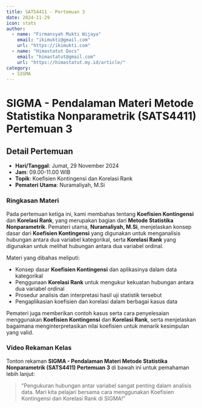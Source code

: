 ```yaml
--- 
title: SATS4411 - Pertemuan 3
date: 2024-11-29
icon: stats
author:
  - name: "Firmansyah Mukti Wijaya"
    email: "ikimukti@gmail.com"
    url: "https://ikimukti.com"
  - name: "Himastatut Docs"
    email: "himastatut@gmail.com"
    url: "https://himastatut.my.id/article/"
category:
  - SIGMA
--- 
```


# SIGMA - Pendalaman Materi Metode Statistika Nonparametrik (SATS4411) Pertemuan 3

## Detail Pertemuan

- **Hari/Tanggal**: Jumat, 29 November 2024
- **Jam**: 09.00-11.00 WIB
- **Topik**: Koefisien Kontingensi dan Korelasi Rank
- **Pemateri Utama**: Nuramaliyah, M.Si

### Ringkasan Materi
Pada pertemuan ketiga ini, kami membahas tentang **Koefisien Kontingensi** dan **Korelasi Rank**, yang merupakan bagian dari **Metode Statistika Nonparametrik**. Pemateri utama, **Nuramaliyah, M.Si**, menjelaskan konsep dasar dari **Koefisien Kontingensi** yang digunakan untuk menganalisis hubungan antara dua variabel kategorikal, serta **Korelasi Rank** yang digunakan untuk melihat hubungan antara dua variabel ordinal.

Materi yang dibahas meliputi:
- Konsep dasar **Koefisien Kontingensi** dan aplikasinya dalam data kategorikal
- Penggunaan **Korelasi Rank** untuk mengukur kekuatan hubungan antara dua variabel ordinal
- Prosedur analisis dan interpretasi hasil uji statistik tersebut
- Pengaplikasian koefisien dan korelasi dalam berbagai kasus data

Pemateri juga memberikan contoh kasus serta cara penyelesaian menggunakan **Koefisien Kontingensi** dan **Korelasi Rank**, serta menjelaskan bagaimana menginterpretasikan nilai koefisien untuk menarik kesimpulan yang valid.

### Video Rekaman Kelas
Tonton rekaman **SIGMA - Pendalaman Materi Metode Statistika Nonparametrik (SATS4411) Pertemuan 3** di bawah ini untuk pemahaman lebih lanjut:

<VidStack
  src="https://www.youtube.com/watch?v=KW7UO7e7x0U"
  title="SIGMA - Pendalaman Materi Metode Statistika Nonparametrik (SATS4411) Pertemuan 3"
/>

> "Pengukuran hubungan antar variabel sangat penting dalam analisis data. Mari kita pelajari bersama cara menggunakan Koefisien Kontingensi dan Korelasi Rank di SIGMA!"
